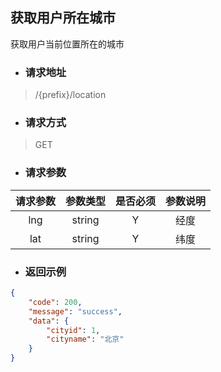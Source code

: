## 获取用户所在城市

获取用户当前位置所在的城市

* ### **请求地址**

> /{prefix}/location

* ### **请求方式**

> GET

* ### **请求参数**

| 请求参数 | 参数类型 | 是否必须 | 参数说明 |
| :---: | :---: | :---: | :---: |
| lng | string | Y | 经度 |
| lat | string | Y | 纬度 |

* ### **返回示例**

```json
{
    "code": 200,
    "message": "success",
    "data": {
        "cityid": 1,
        "cityname": "北京"
    }
}
```



